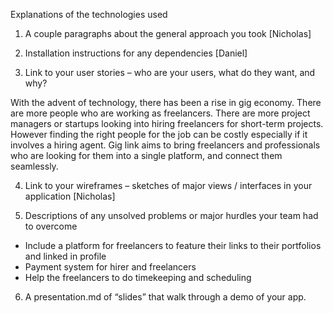 Explanations of the technologies used

1. A couple paragraphs about the general approach you took
[Nicholas]


2. Installation instructions for any dependencies
[Daniel]


3. Link to your user stories – who are your users, what do they want, and why?

With the advent of technology, there has been a rise in gig economy. There are more people who are working as freelancers. 
There are more project managers or startups looking into hiring freelancers for short-term projects. 
However finding the right people for the job can be costly especially if it involves a hiring agent.
Gig link aims to bring freelancers and professionals who are looking for them into a single platform, and connect them seamlessly.


4. Link to your wireframes – sketches of major views / interfaces in your application
[Nicholas]


5. Descriptions of any unsolved problems or major hurdles your team had to overcome
- Include a platform for freelancers to feature their links to their portfolios and linked in profile
- Payment system for hirer and freelancers
- Help the freelancers to do timekeeping and scheduling

6. A presentation.md of “slides” that walk through a demo of your app.

